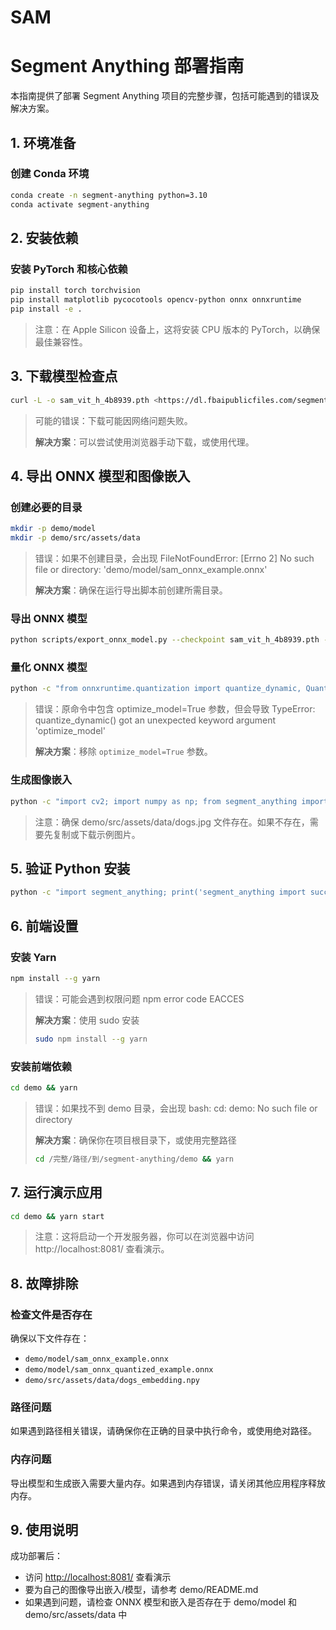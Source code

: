 # SAM

# Segment Anything 部署指南

本指南提供了部署 Segment Anything 项目的完整步骤，包括可能遇到的错误及解决方案。

## 1. 环境准备

### 创建 Conda 环境

```bash
conda create -n segment-anything python=3.10
conda activate segment-anything

```

## 2. 安装依赖

### 安装 PyTorch 和核心依赖

```bash
pip install torch torchvision
pip install matplotlib pycocotools opencv-python onnx onnxruntime
pip install -e .

```

> 注意：在 Apple Silicon 设备上，这将安装 CPU 版本的 PyTorch，以确保最佳兼容性。
> 

## 3. 下载模型检查点

```bash
curl -L -o sam_vit_h_4b8939.pth <https://dl.fbaipublicfiles.com/segment_anything/sam_vit_h_4b8939.pth>

```

> 可能的错误：下载可能因网络问题失败。
> 
> 
> **解决方案**：可以尝试使用浏览器手动下载，或使用代理。
> 

## 4. 导出 ONNX 模型和图像嵌入

### 创建必要的目录

```bash
mkdir -p demo/model
mkdir -p demo/src/assets/data

```

> 错误：如果不创建目录，会出现 FileNotFoundError: [Errno 2] No such file or directory: 'demo/model/sam_onnx_example.onnx'
> 
> 
> **解决方案**：确保在运行导出脚本前创建所需目录。
> 

### 导出 ONNX 模型

```bash
python scripts/export_onnx_model.py --checkpoint sam_vit_h_4b8939.pth --model-type vit_h --output demo/model/sam_onnx_example.onnx

```

### 量化 ONNX 模型

```bash
python -c "from onnxruntime.quantization import quantize_dynamic, QuantType; quantize_dynamic('demo/model/sam_onnx_example.onnx','demo/model/sam_onnx_quantized_example.onnx', per_channel=False, reduce_range=False, weight_type=QuantType.QUInt8)"

```

> 错误：原命令中包含 optimize_model=True 参数，但会导致 TypeError: quantize_dynamic() got an unexpected keyword argument 'optimize_model'
> 
> 
> **解决方案**：移除 `optimize_model=True` 参数。
> 

### 生成图像嵌入

```bash
python -c "import cv2; import numpy as np; from segment_anything import SamPredictor, sam_model_registry; sam = sam_model_registry['vit_h'](checkpoint='sam_vit_h_4b8939.pth'); predictor = SamPredictor(sam); image = cv2.imread('demo/src/assets/data/dogs.jpg'); predictor.set_image(image); emb = predictor.get_image_embedding().cpu().numpy(); np.save('demo/src/assets/data/dogs_embedding.npy', emb)"

```

> 注意：确保 demo/src/assets/data/dogs.jpg 文件存在。如果不存在，需要先复制或下载示例图片。
> 

## 5. 验证 Python 安装

```bash
python -c "import segment_anything; print('segment_anything import successful')"

```

## 6. 前端设置

### 安装 Yarn

```bash
npm install --g yarn

```

> 错误：可能会遇到权限问题 npm error code EACCES
> 
> 
> **解决方案**：使用 sudo 安装
> 
> ```bash
> sudo npm install --g yarn
> 
> ```
> 

### 安装前端依赖

```bash
cd demo && yarn

```

> 错误：如果找不到 demo 目录，会出现 bash: cd: demo: No such file or directory
> 
> 
> **解决方案**：确保你在项目根目录下，或使用完整路径
> 
> ```bash
> cd /完整/路径/到/segment-anything/demo && yarn
> 
> ```
> 

## 7. 运行演示应用

```bash
cd demo && yarn start

```

> 注意：这将启动一个开发服务器，你可以在浏览器中访问 http://localhost:8081/ 查看演示。
> 

## 8. 故障排除

### 检查文件是否存在

确保以下文件存在：

- `demo/model/sam_onnx_example.onnx`
- `demo/model/sam_onnx_quantized_example.onnx`
- `demo/src/assets/data/dogs_embedding.npy`

### 路径问题

如果遇到路径相关错误，请确保你在正确的目录中执行命令，或使用绝对路径。

### 内存问题

导出模型和生成嵌入需要大量内存。如果遇到内存错误，请关闭其他应用程序释放内存。

## 9. 使用说明

成功部署后：

- 访问 [http://localhost:8081/](http://localhost:8081/) 查看演示
- 要为自己的图像导出嵌入/模型，请参考 demo/README.md
- 如果遇到问题，请检查 ONNX 模型和嵌入是否存在于 demo/model 和 demo/src/assets/data 中